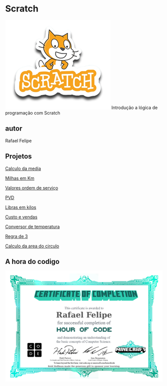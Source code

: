 # Scratch
![Scratch](https://github.com/rafaelfelipe7/Scratch/blob/main/scratch.png)
Introdução a lógica de programação com Scratch
## autor 
Rafael Felipe
## Projetos
[Calculo da media](https://scratch.mit.edu/projects/884973438/)

[Milhas em Km](https://scratch.mit.edu/projects/884986576/)

[Valores ordem de serviço](https://scratch.mit.edu/projects/885319076/)

[PVD](https://scratch.mit.edu/projects/884999541/)

[Libras em kilos](https://scratch.mit.edu/projects/884985596/)

[Custo e vendas](https://scratch.mit.edu/projects/884981394/)

[Conversor de temperatura](https://scratch.mit.edu/projects/882610059/)

[Regra de 3](https://scratch.mit.edu/projects/882638077/)

[Calculo da area do circulo](https://scratch.mit.edu/projects/888456633/)

## A hora do codigo
![A hora do codigo](https://github.com/rafaelfelipe7/Scratch/blob/main/certificado.jpg)
